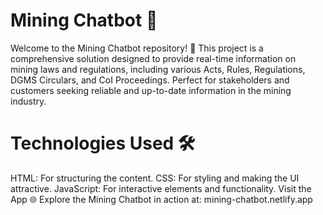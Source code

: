 


# Mining Chatbot 🤖
Welcome to the Mining Chatbot repository! 🚀 This project is a comprehensive solution designed to provide real-time information on mining laws and regulations, including various Acts, Rules, Regulations, DGMS Circulars, and CoI Proceedings. Perfect for stakeholders and customers seeking reliable and up-to-date information in the mining industry.

# Technologies Used 🛠️
HTML: For structuring the content.
CSS: For styling and making the UI attractive.
JavaScript: For interactive elements and functionality.
Visit the App 🌐
Explore the Mining Chatbot in action at: mining-chatbot.netlify.app

